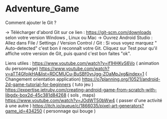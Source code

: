 # Adventure_Game

Comment ajouter le Git ? 

-> Télécharger d'abord Git sur ce lien : https://git-scm.com/downloads selon votre version Windows , Linux ou Mac
-> Ouvrez Android Studio : Allez dans File / Settings / Version Control / Git : Si vous voyez marquez " Auto-detected" c'est bon il reconnaît votre Git.
    Cliquez sur Test pour qu'il affiche votre version de Git, puis quand c'est bon faites "ok".

    
 Liens utiles : https://www.youtube.com/watch?v=if1HHKvS6Vo  ( animation du personnage)
https://www.youtube.com/watch?v=aTT4GfojkHA&list=RDCMUCu-BuSBf0yrJgg-ZOaMpJxg&index=1 ( Changement orientation application)
https://o7planning.org/10521/android-2d-game-tutorial-for-beginners ( tuto jeu )
https://expertise.jetruby.com/creating-android-game-from-scratch-with-libgdx-box2d-45c381d84268 ( sols , maps)
https://www.youtube.com/watch?v=JOdWT50bWw4 ( passer d'une activité à une autre )
https://itch.io/queue/c/1866035/pixel-art-generators?game_id=434250 ( personnage qui bouge )
